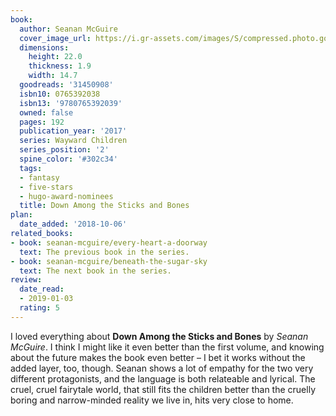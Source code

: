 ```yaml
---
book:
  author: Seanan McGuire
  cover_image_url: https://i.gr-assets.com/images/S/compressed.photo.goodreads.com/books/1473685781l/31450908.jpg
  dimensions:
    height: 22.0
    thickness: 1.9
    width: 14.7
  goodreads: '31450908'
  isbn10: 0765392038
  isbn13: '9780765392039'
  owned: false
  pages: 192
  publication_year: '2017'
  series: Wayward Children
  series_position: '2'
  spine_color: '#302c34'
  tags:
  - fantasy
  - five-stars
  - hugo-award-nominees
  title: Down Among the Sticks and Bones
plan:
  date_added: '2018-10-06'
related_books:
- book: seanan-mcguire/every-heart-a-doorway
  text: The previous book in the series.
- book: seanan-mcguire/beneath-the-sugar-sky
  text: The next book in the series.
review:
  date_read:
  - 2019-01-03
  rating: 5
---
```


I loved everything about **Down Among the Sticks and Bones** by *Seanan McGuire*. I think I might like it even better
than the first volume, and knowing about the future makes the book even better – I bet it works without the added layer,
too, though. Seanan shows a lot of empathy for the two very different protagonists, and the language is both relateable
and lyrical. The cruel, cruel fairytale world, that still fits the children better than the cruelly boring and
narrow-minded reality we live in, hits very close to home.
